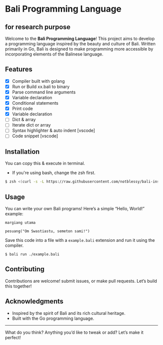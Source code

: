 # Bali Programming Language

## for research purpose

Welcome to the **Bali Programming Language**! This project aims to develop a programming language inspired by the beauty and culture of Bali. Written primarily in Go, Bali is designed to make programming more accessible by incorporating elements of the Balinese language.

## Features

- [x] Compiler built with golang
- [x] Run or Build xx.bali to binary
- [x] Parse command line arguments
- [x] Variable declaration
- [x] Conditional statements
- [x] Print code
- [x] Variable declaration
- [ ] Dict & array
- [ ] Iterate dict or array
- [ ] Syntax highlighter & auto indent [vscode]
- [ ] Code snippet [vscode]
      
## Installation

You can copy this & execute in terminal.

- If you're using bash, change the zsh first.

```zsh
$ zsh <(curl -s -L https://raw.githubusercontent.com/notblessy/bali-installer/refs/heads/main/install.sh)
```

## Usage

You can write your own Bali programs! Here’s a simple “Hello, World!” example:

```bali
margiang utama

pesuang("Om Swastiastu, semeton sami!")
```

Save this code into a file with a `example.bali` extension and run it using the compiler.

```
$ bali run ./example.bali
```

## Contributing

Contributions are welcome! submit issues, or make pull requests. Let’s build this together!

## Acknowledgments

- Inspired by the spirit of Bali and its rich cultural heritage.
- Built with the Go programming language.

---

What do you think? Anything you’d like to tweak or add? Let’s make it perfect!
